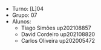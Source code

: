 * Turno: [L]04
* Grupo: 07
* Alunos:
    - Tiago Simões up202108857
    - David Cordeiro up202108820
    - Carlos Oliveira up202005472
